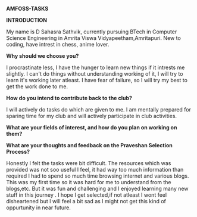 **AMFOSS-TASKS**  


**INTRODUCTION**

My name is D Sahasra Sathvik, currently pursuing BTech in Computer Science Engineering in Amrita Viswa Vidyapeetham,Amritapuri. New to coding, have intrest in chess, anime lover.

**Why should we choose you?**  

I procrastinate less, I have the hunger to learn new things if it intrests me slightly. I can't do things without understanding working of it, I will try to learn it's working later atleast. I have fear of failure, so I will try my best to get the work done to me.

**How do you intend to contribute back to the club?**  

I will actively do tasks do which are given to me. I am mentally prepared for sparing time for my club and will actively participate in club activities.

**What are your fields of interest, and how do you plan on working on them?**  

**What are your thoughts and feedback on the Praveshan Selection Process?**  

 Honestly I felt the tasks were  bit difficult. The resources which was provided was not soo useful I feel, it had way too much information than required I had to spend so much time browsing internet and various blogs. This was my first time so it was hard for me to understand from the blogs,etc. But it was fun and challenging and I enjoyed learning many new stuff in this journey . I hope I get selected,if not atleast I wont feel disheartened but I will feel a bit sad as I might not get this kind of oppurtunity in near future.
